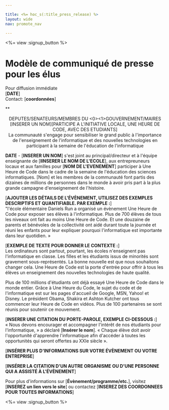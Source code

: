 ```yaml
---

title: <%= hoc_s(:title_press_release) %>
layout: wide
nav: promote_nav

---
```


<%= view :signup_button %>

# Modèle de communiqué de presse pour les élus

Pour diffusion immédiate   
[**DATE**]   
Contact: [**coordonnées**]  
  


**

<center>
  DEPUTES/SENATEURS/MEMBRES DU <0><1>GOUVERNEMENT/MAIRES [INSERER UN NOM][PARTICIPE A L'INITIATIVE LOCALE, UNE HEURE DE CODE, AVEC DES ETUDIANTS]</strong><br /> La communauté s'engage pour sensibiliser le grand public à l'importance de l'enseignement de l'informatique et des nouvelles technologies en participant à la semaine de l'éducation de l'informatique
</center>

  
  
</p> 

**DATE** - [**INSERER UN NOM**] s'est joint au principal/directeur et à l'équipe enseignante de [**IINSERER LE NOM DE L'ECOLE**], aux entrepreuneurs locaux et aux familles pour [**NOM DE L'EVENEMENT**] participer à Une Heure de Code dans le cadre de la semaine de l'éducation des sciences informatiques. [Nom] et les membres de la communauté font partis des dizaines de millions de personnes dans le monde à avoir pris part à la plus grande campagne d'enseignement de l'histoire.

[**AJOUTER LES DÉTAILS DE L'ÉVÈNEMENT, UTILISEZ DES EXEMPLES DESCRIPTIFS ET QUANTIFIABLE. PAR EXEMPLE :**]   
"l'école élémentaire Daniels Run a organisé un évènement Une Heure de Code pour exposer ses élèves à l'informatique. Plus de 700 élèves de tous les niveaux ont fait au moins Une Heure de Code. Et une douzaine de parents et bénévoles de la collectivité ont aidé durant toute la journée et réuni les enfants pour leur expliquer pourquoi l'informatique est importante dans leur quotidien. »

[**EXEMPLE DE TEXTE POUR DONNER LE CONTEXTE :**]   
Les ordinateurs sont partout, pourtant, les écoles n'enseignent pas l'informatique en classe. Les filles et les étudiants issus de minorités sont gravement sous-représentés. La bonne nouvelle est que nous souhaitons changer cela. Une Heure de Code est la porte d'entrée pour offrir à tous les élèves un enseignement des nouvelles technologies de haute qualité.

Plus de 100 millions d'étudiants ont déjà essayé Une Heure de Code dans le monde entier. Grâce à Une Heure du Code, le sujet du code et de l'informatique est sur les pages d'accueil de Google, MSN, Yahoo! et Disney. Le président Obama, Shakira et Ashton Kutcher ont tous commencer leur Heure de Code en vidéos. Plus de 100 partenaires se sont réunis pour soutenir ce mouvement.

[**INSERER UNE CITATION DU PORTE-PAROLE, EXEMPLE CI-DESSOUS :**]   
« Nous devons encourager et accompagner l'intérêt de nos étudiants pour l'informatique, » a déclaré [**Insérer le nom**]. « Chaque élève doit avoir l'opportunité d'apprendre l'informatique afin d'accéder à toutes les opportunités qui seront offertes au XXIe siècle ».

[**INSÉRER PLUS D'INFORMATIONS SUR VOTRE ÉVÈNEMENT OU VOTRE ENTREPRISE**]

[**INSÉRER LA CITATION D'UN AUTRE ORGANISME OU D'UNE PERSONNE QUI A ASSISTÉ À L'ÉVÈNEMENT**]

Pour plus d'informations sur [**Évènement/programme/etc.**], visitez [**INSEREZ un lien vers le site**] ou contactez [**INSEREZ DES COORDONNEES POUR TOUTES INFORMATIONS**]

  
  


<%= view :signup_button %>